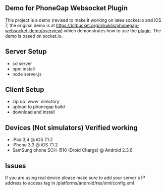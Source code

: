 ## Demo for PhoneGap Websocket Plugin

This project is a demo (revised to make it working on lates socket.io and iOS 7, the original demo is at https://bitbucket.org/mkuklis/phonegap-websocket-demo/overview) which demonstrates how to use the [plugin](https://github.com/mkuklis/phonegap-websocket). The demo is based on socket.io.

## Server Setup

- cd server
- npm install
- node server.js

## Client Setup

- zip up 'www' directory
- upload to phonegap build
- download and install


## Devices (Not simulators) Verified working

- iPad   3,4 @ iOS 7.1.2
- iPhone 3,3 @ iOS 7.1.2
- SamSung phone SCH-I510 (Droid Charge) @ Android 2.3.6


## Issues

If you are using real device please make sure to add your server's IP address to access tag in /platforms/android/res/xml/config.xml  
